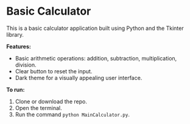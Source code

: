 # Basic Calculator

This is a basic calculator application built using Python and the Tkinter library.

**Features:**

* Basic arithmetic operations: addition, subtraction, multiplication, division.
* Clear button to reset the input.
* Dark theme for a visually appealing user interface.

**To run:**

1. Clone or download the repo.
2. Open the terminal.
3. Run the command `python MainCalculator.py`.
